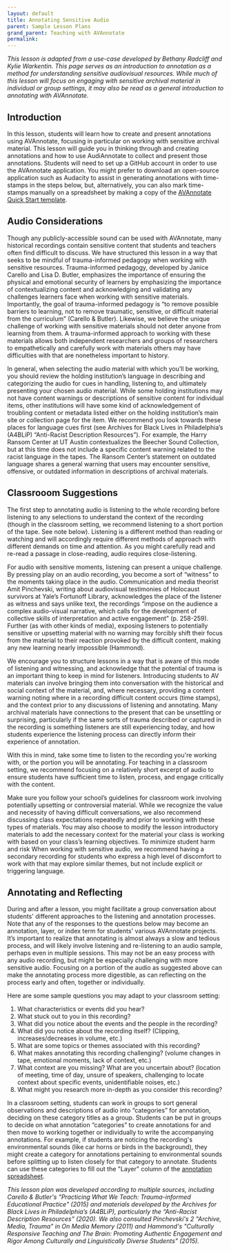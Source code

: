```yaml
---
layout: default
title: Annotating Sensitive Audio
parent: Sample Lesson Plans
grand_parent: Teaching with AVAnnotate
permalink: 
---
```


_This lesson is adapted from a use-case developed by Bethany Radcliff and Kylie Warkentin. This page serves as an introduction to annotation as a method for understanding sensitive audiovisual resources. While much of this lesson will focus on engaging with sensitive archival material in individual or group settings, it may also be read as a general introduction to annotating with AVAnnotate._

## **Introduction**

In this lesson, students will learn how to create and present annotations using AVAnnotate, focusing in particular on working with sensitive archival material. This lesson will guide you in thinking through and creating annotations and how to use AudiAnnotate to collect and present those annotations. Students will need to set up a GitHub account in order to use the AVAnnotate application. You might prefer to download an open-source application such as Audacity to assist in generating annotations with time-stamps in the steps below, but, alternatively, you can also mark time-stamps manually on a spreadsheet by making a copy of the [AVAnnotate Quick Start template](https://av-annotate.org/how-to-use/). 

## **Audio Considerations**

Though any publicly-accessible sound can be used with AVAnnotate, many historical recordings contain sensitive content that students and teachers often find difficult to discuss. We have structured this lesson in a way that seeks to be mindful of trauma-informed pedagogy when working with sensitive resources. Trauma-informed pedagogy, developed by Janice Carello and Lisa D. Butler, emphasizes the importance of ensuring the physical and emotional security of learners by emphasizing the importance of contextualizing content and acknowledging and validating any challenges learners face when working with sensitive materials. Importantly, the goal of trauma-informed pedagogy is “to remove possible barriers to learning, not to remove traumatic, sensitive, or difficult material from the curriculum” (Carello & Butler). Likewise, we believe the unique challenge of working with sensitive materials should not deter anyone from learning from them. A trauma-informed approach to working with these materials allows both independent researchers and groups of researchers to empathetically and carefully work with materials others may have difficulties with that are nonetheless important to history.

In general, when selecting the audio material with which you’ll be working, you should review the holding institution’s language in describing and categorizing the audio for cues in handling, listening to, and ultimately presenting your chosen audio material. While some holding institutions may not have content warnings or descriptions of sensitive content for individual items, other institutions will have some kind of acknowledgement of troubling content or metadata listed either on the holding institution’s main site or collection page for the item. We recommend you look towards these places for language cues first (see Archives for Black Lives in Philadelphia’s (A4BLiP) “Anti-Racist Description Resources”). For example, the Harry Ransom Center at UT Austin contextualizes the Beecher Sound Collection, but at this time does not include a specific content warning related to the racist language in the tapes. The Ransom Center’s statement on outdated language shares a general warning that users may encounter sensitive, offensive, or outdated information in descriptions of archival materials.

## **Classrooom Suggestions**

The first step to annotating audio is listening to the whole recording before listening to any selections to understand the context of the recording (though in the classroom setting, we recommend listening to a short portion of the tape. See note below). Listening is a different method than reading or watching and will accordingly require different methods of approach with different demands on time and attention. As you might carefully read and re-read a passage in close-reading, audio requires close-listening.

For audio with sensitive moments, listening can present a unique challenge. By pressing play on an audio recording, you become a sort of “witness” to the moments taking place in the audio. Communication and media theorist Amit Pinchevski, writing about audiovisual testimonies of Holocaust survivors at Yale’s Fortunoff Library, acknowledges the place of the listener as witness and says unlike text, the recordings “impose on the audience a complex audio-visual narrative, which calls for the development of collective skills of interpretation and active engagement” (p. 258-259). Further (as with other kinds of media), exposing listeners to potentially sensitive or upsetting material with no warning may forcibly shift their focus from the material to their reaction provoked by the difficult content, making any new learning nearly impossible (Hammond).

We encourage you to structure lessons in a way that is aware of this mode of listening and witnessing, and acknowledge that the potential of trauma is an important thing to keep in mind for listeners. Introducing students to AV materials can involve bringing them into conversation with the historical and social context of the material, and, where necessary, providing a content warning noting where in a recording difficult content occurs (time stamps), and the context prior to any discussions of listening and annotating. Many archival materials have connections to the present that can be unsettling or surprising, particularly if the same sorts of trauma described or captured in the recording is something listeners are still experiencing today, and how students experience the listening process can directly inform their experience of annotation. 

With this in mind, take some time to listen to the recording you're working with, or the portion you will be annotating. For teaching in a classroom setting, we recommend focusing on a relatively short excerpt of audio to ensure students have sufficient time to listen, process, and engage critically with the content.

Make sure you follow your school’s guidelines for classroom work involving potentially upsetting or controversial material. While we recognize the value and necessity of having difficult conversations, we also recommend discussing class expectations repeatedly and prior to working with these types of materials. You may also choose to modify the lesson introductory materials to add the necessary context for the material your class is working with based on your class’s learning objectives. To minimize student harm and risk When working with sensitive audio, we recommend having a secondary recording for students who express a high level of discomfort to work with that may explore similar themes, but not include explicit or triggering language. 

## **Annotating and Reflecting**

During and after a lesson, you might facilitate a group conversation about students' different approaches to the listening and annotation processes. Note that any of the responses to the questions below may become an annotation, layer, or index term for students' various AVAnnotate projects. It’s important to realize that annotating is almost always a slow and tedious process, and will likely involve listening and re-listening to an audio sample, perhaps even in multiple sessions. This may not be an easy process with any audio recording, but might be especially challenging with more sensitive audio. Focusing on a portion of the audio as suggested above can make the annotating process more digestible, as can reflecting on the process early and often, together or individually. 

Here are some sample questions you may adapt to your classroom setting: 

1. What characteristics or events did you hear?
2. What stuck out to you in this recording?
3. What did you notice about the events and the people in the recording?
4. What did you notice about the recording itself? (Clipping, increases/decreases in volume, etc.)
5. What are some topics or themes associated with this recording?
6. What makes annotating this recording challenging? (volume changes in tape, emotional moments, lack of context, etc.)
7. What context are you missing? What are you uncertain about? (location of meeting, time of day, unsure of speakers, challenging to locate context about specific events, unidentifiable noises, etc.)
8. What might you research more in-depth as you consider this recording?

In a classroom setting, students can work in groups to sort general observations and descriptions of audio into “categories” for annotation, deciding on these category titles as a group. Students can be put in groups to decide on what annotation “categories” to create annotations for and then move to working together or individually to write the accompanying annotations. For example, if students are noticing the recording's environmental sounds (like car horns or birds in the background), they might create a category for annotations pertaining to environmental sounds before splitting up to listen closely for that category to annotate. Students can use these categories to fill out the "Layer" column of the [annotation spreadsheet](https://av-annotate.org/how-to-use/).



_This lesson plan was developed according to multiple sources, including Carello & Butler's "Practicing What We Teach: Trauma-informed Educational Practice" (2015) and materials developed by the Archives for Black Lives in Philadelphia’s (A4BLiP), particularly the “Anti-Racist Description Resources” (2020). We also consulted Pinchevski's 2 "Archive, Media, Trauma" in _On Media Memory_ (2011) and Hammond's "Culturally Responsive Teaching and The Brain: Promoting Authentic Engagement and Rigor Among Culturally and Linguistically Diverse Students" (2015)._
